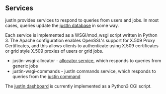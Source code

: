 ## Services

justIn provides services to respond to queries from users and
jobs. In most cases, queries update the [justIn database](database.md)
in some way.

Each service is implemented as a WSGI/mod_wsgi script written in
Python 3. The Apache configuration enables OpenSSL's support for X.509 Proxy
Certificates, and this allows 
clients to authenticate using X.509 certificates or grid style X.509
proxies of users or grid jobs. 

- justin-wsgi-allocator - [allocator service](allocator-service.md), which responds to queries from generic jobs
- justin-wsgi-commands - justIn commands service, which responds to queries from the [justin command](justin-command.md)

The [justIn dashboard](dashboard.md) is currently implemented as a Python3 
CGI script.
